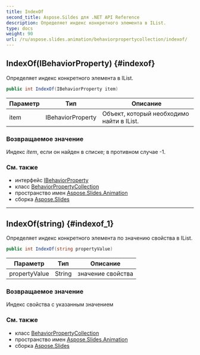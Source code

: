 ```yaml
---
title: IndexOf
second_title: Aspose.Sildes для .NET API Reference
description: Определяет индекс конкретного элемента в IList.
type: docs
weight: 90
url: /ru/aspose.slides.animation/behaviorpropertycollection/indexof/
---
```


## IndexOf(IBehaviorProperty) {#indexof}

Определяет индекс конкретного элемента в IList.

```csharp
public int IndexOf(IBehaviorProperty item)
```

| Параметр | Тип | Описание |
| --- | --- | --- |
| item | IBehaviorProperty | Объект, который необходимо найти в IList. |

### Возвращаемое значение

Индекс *item*, если он найден в списке; в противном случае -1.

### См. также

* интерфейс [IBehaviorProperty](../../ibehaviorproperty)
* класс [BehaviorPropertyCollection](../../behaviorpropertycollection)
* пространство имен [Aspose.Slides.Animation](../../behaviorpropertycollection)
* сборка [Aspose.Slides](../../../)

---

## IndexOf(string) {#indexof_1}

Определяет индекс конкретного элемента по значению свойства в IList.

```csharp
public int IndexOf(string propertyValue)
```

| Параметр | Тип | Описание |
| --- | --- | --- |
| propertyValue | String | значение свойства |

### Возвращаемое значение

Индекс свойства с указанным значением

### См. также

* класс [BehaviorPropertyCollection](../../behaviorpropertycollection)
* пространство имен [Aspose.Slides.Animation](../../behaviorpropertycollection)
* сборка [Aspose.Slides](../../../)

<!-- DO NOT EDIT: сгенерировано xmldocmd для Aspose.Slides.dll -->